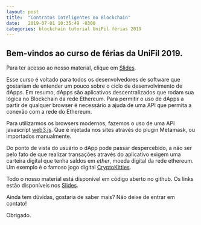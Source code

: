 ```yaml
---
layout: post
title:  "Contratos Inteligentes no Blockchain"
date:   2019-07-01 10:35:49 -0300
categories: blockchain tutorial UniFil férias 2019 
---
```

## Bem-vindos ao curso de férias da UniFil 2019.

Para ter acesso ao nosso material, clique em [Slides][presentation].

Esse curso é voltado para todos os desenvolvedores de software que gostariam de entender um pouco sobre o ciclo de desenvolvimento de dApps. Em resumo, dApps são aplicativos descentralizados que rodam sua lógica no Blockchain da rede Ethereum. Para permitir o uso de dApps a partir de qualquer browser é necessário a ajuda de uma API que permita a conexão com a rede do Ethereum.

Para utilizarmos os browsers modernos, fazemos o uso de uma API javascript [web3.js][web3]. Que é injetada nos sites através do plugin Metamask, ou importados manualmente.

Do ponto de vista do usuário o dApp pode passar despercebido, a não ser pelo fato de que realizar transações através do aplicativo exigem uma carteira digital que tenha saldos em *ether*, moeda digital da rede ethereum. Um exemplo é o famoso jogo digital [CryptoKitties][cryptokitties].

Todo o nosso material está disponível em código aberto no github. Os links estão disponíveis nos [Slides][presentation].

Ainda tem dúvidas, gostaria de saber mais? Não deixe de entrar em contato!

Obrigado.

[presentation]: /unifil/ferias-2019/index.html
[cryptokitties]: https://www.cryptokitties.co/
[web3]: https://github.com/ethereum/web3.js/
